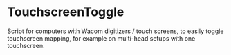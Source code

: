 # TouchscreenToggle
Script for computers with Wacom digitizers / touch screens, to easily toggle touchscreen mapping, for example on multi-head setups with one touchscreen.
